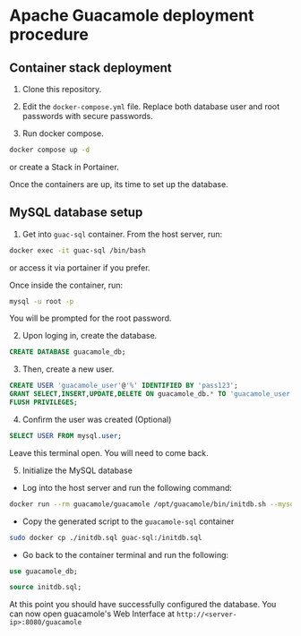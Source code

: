 # Apache Guacamole deployment procedure

## Container stack deployment
1. Clone this repository.

2. Edit the `docker-compose.yml` file. Replace both database user and root passwords with secure passwords.

3. Run docker compose.
```bash
docker compose up -d
```
or create a Stack in Portainer.

Once the containers are up, its time to set up the database.

## MySQL database setup
1. Get into `guac-sql` container. From the host server, run:
```bash
docker exec -it guac-sql /bin/bash
```
or access it via portainer if you prefer. 

Once inside the container, run:
```bash
mysql -u root -p
```
You will be prompted for the root password.

2. Upon loging in, create the database.
```sql
CREATE DATABASE guacamole_db;
```

3. Then, create a new user.
```sql
CREATE USER 'guacamole_user'@'%' IDENTIFIED BY 'pass123';
GRANT SELECT,INSERT,UPDATE,DELETE ON guacamole_db.* TO 'guacamole_user'@'%';
FLUSH PRIVILEGES;
```
4. Confirm the user was created (Optional)
```sql
SELECT USER FROM mysql.user; 
```
Leave this terminal open. You will need to come back.

5. Initialize the MySQL database
- Log into the host server and run the following command:
```bash
docker run --rm guacamole/guacamole /opt/guacamole/bin/initdb.sh --mysql > initdb.sql
```
- Copy the generated script to the `guacamole-sql` container
```bash
sudo docker cp ./initdb.sql guac-sql:/initdb.sql
```
- Go back to the container terminal and run the following:
```sql
use guacamole_db;
```
```sql
source initdb.sql;
```

At this point you should have successfully configured the database. You can now open guacamole's Web Interface at `http://<server-ip>:8080/guacamole`
